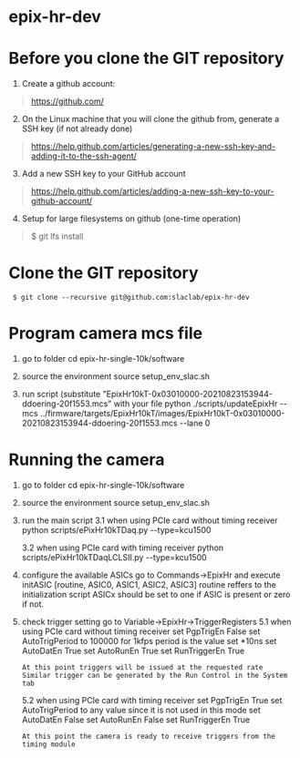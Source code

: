 # epix-hr-dev

# Before you clone the GIT repository

1) Create a github account:
> https://github.com/

2) On the Linux machine that you will clone the github from, generate a SSH key (if not already done)
> https://help.github.com/articles/generating-a-new-ssh-key-and-adding-it-to-the-ssh-agent/

3) Add a new SSH key to your GitHub account
> https://help.github.com/articles/adding-a-new-ssh-key-to-your-github-account/

4) Setup for large filesystems on github (one-time operation)
> $ git lfs install

# Clone the GIT repository
``` $ git clone --recursive git@github.com:slaclab/epix-hr-dev```


# Program camera mcs file

1) go to folder
cd epix-hr-single-10k/software

2) source the environment
source setup_env_slac.sh

3) run script (substitute "EpixHr10kT-0x03010000-20210823153944-ddoering-20f1553.mcs" with your file
python ./scripts/updateEpixHr  --mcs   ../firmware/targets/EpixHr10kT/images/EpixHr10kT-0x03010000-20210823153944-ddoering-20f1553.mcs --lane 0


# Running the camera

1) go to folder
cd epix-hr-single-10k/software

2) source the environment
source setup_env_slac.sh

3) run the main script
   3.1 when using PCIe card without timing receiver
       python scripts/ePixHr10kTDaq.py --type=kcu1500

   3.2 when using PCIe card with timing receiver
       python scripts/ePixHr10kTDaqLCLSII.py --type=kcu1500

4) configure the available ASICs
   go to Commands->EpixHr and execute
   initASIC [routine, ASIC0, ASIC1, ASIC2, ASIC3]
      routine reffers to the initialization script
      ASICx should be set to one if ASIC is present or zero if not.
5) check trigger setting
   go to Variable->EpixHr->TriggerRegisters
   5.1 when using PCIe card without timing receiver
       set PgpTrigEn False
       set AutoTrigPeriod to 100000 for 1kfps
          period is the value set *10ns
       set AutoDatEn True
       set AutoRunEn True
       set RunTriggerEn True

       At this point triggers will be issued at the requested rate
       Similar trigger can be generated by the Run Control in the System tab

   5.2 when using PCIe card with timing receiver
       set PgpTrigEn True
       set AutoTrigPeriod to any value since it is not used in this mode
       set AutoDatEn False
       set AutoRunEn False
       set RunTriggerEn True

       At this point the camera is ready to receive triggers from the timing module
   
	
   